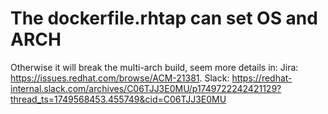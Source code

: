 # The dockerfile.rhtap can set OS and ARCH

Otherwise it will break the multi-arch build, seem more details in:
Jira: https://issues.redhat.com/browse/ACM-21381.
Slack: https://redhat-internal.slack.com/archives/C06TJJ3E0MU/p1749722242421129?thread_ts=1749568453.455749&cid=C06TJJ3E0MU